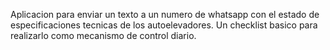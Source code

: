 Aplicacion para enviar un texto a un numero de whatsapp con el estado de especificaciones tecnicas de los autoelevadores. Un checklist basico para realizarlo como mecanismo de control diario. 
